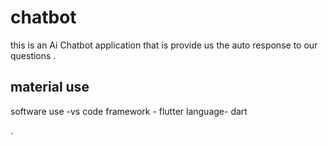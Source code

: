 # chatbot

this is an Ai Chatbot application that is provide us the auto response to our questions .

## material use
software use -vs code
framework - flutter
language- dart

.



